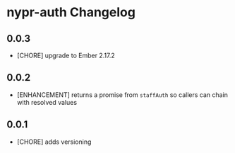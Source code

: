 # nypr-auth Changelog

## 0.0.3
- [CHORE] upgrade to Ember 2.17.2

## 0.0.2
- [ENHANCEMENT] returns a promise from `staffAuth` so callers can chain with resolved values

## 0.0.1

- [CHORE] adds versioning
